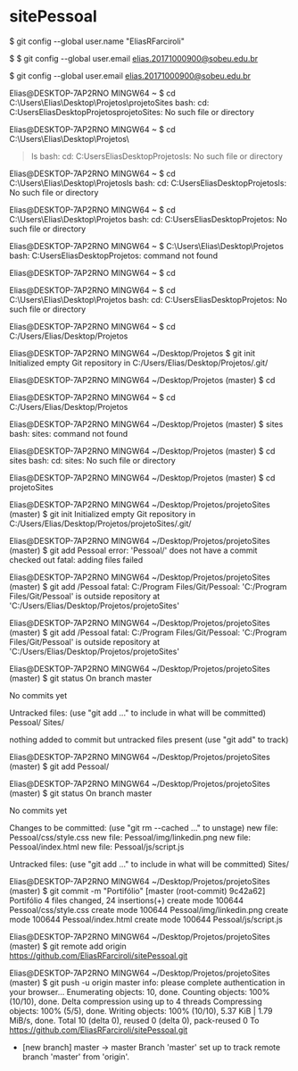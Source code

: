# sitePessoal




$  git config --global user.name "EliasRFarciroli"



$ $ git config --global user.email elias.20171000900@sobeu.edu.br



$  git config --global user.email elias.20171000900@sobeu.edu.br




Elias@DESKTOP-7AP2RNO MINGW64 ~
$ cd C:\Users\Elias\Desktop\Projetos\projetoSites
bash: cd: C:UsersEliasDesktopProjetosprojetoSites: No such file or directory

Elias@DESKTOP-7AP2RNO MINGW64 ~
$ cd C:\Users\Elias\Desktop\Projetos\
> ls
bash: cd: C:UsersEliasDesktopProjetosls: No such file or directory

Elias@DESKTOP-7AP2RNO MINGW64 ~
$ cd C:\Users\Elias\Desktop\Projetosls
bash: cd: C:UsersEliasDesktopProjetosls: No such file or directory

Elias@DESKTOP-7AP2RNO MINGW64 ~
$ cd C:\Users\Elias\Desktop\Projetos
bash: cd: C:UsersEliasDesktopProjetos: No such file or directory

Elias@DESKTOP-7AP2RNO MINGW64 ~
$ C:\Users\Elias\Desktop\Projetos
bash: C:UsersEliasDesktopProjetos: command not found

Elias@DESKTOP-7AP2RNO MINGW64 ~
$ cd

Elias@DESKTOP-7AP2RNO MINGW64 ~
$ cd C:\Users\Elias\Desktop\Projetos
bash: cd: C:UsersEliasDesktopProjetos: No such file or directory

Elias@DESKTOP-7AP2RNO MINGW64 ~
$ cd C:/Users/Elias/Desktop/Projetos

Elias@DESKTOP-7AP2RNO MINGW64 ~/Desktop/Projetos
$ git init
Initialized empty Git repository in C:/Users/Elias/Desktop/Projetos/.git/

Elias@DESKTOP-7AP2RNO MINGW64 ~/Desktop/Projetos (master)
$ cd

Elias@DESKTOP-7AP2RNO MINGW64 ~
$ cd C:/Users/Elias/Desktop/Projetos

Elias@DESKTOP-7AP2RNO MINGW64 ~/Desktop/Projetos (master)
$ sites
bash: sites: command not found

Elias@DESKTOP-7AP2RNO MINGW64 ~/Desktop/Projetos (master)
$ cd sites
bash: cd: sites: No such file or directory

Elias@DESKTOP-7AP2RNO MINGW64 ~/Desktop/Projetos (master)
$ cd projetoSites

Elias@DESKTOP-7AP2RNO MINGW64 ~/Desktop/Projetos/projetoSites (master)
$ git init
Initialized empty Git repository in C:/Users/Elias/Desktop/Projetos/projetoSites/.git/

Elias@DESKTOP-7AP2RNO MINGW64 ~/Desktop/Projetos/projetoSites (master)
$ git add Pessoal
error: 'Pessoal/' does not have a commit checked out
fatal: adding files failed

Elias@DESKTOP-7AP2RNO MINGW64 ~/Desktop/Projetos/projetoSites (master)
$ git add /Pessoal
fatal: C:/Program Files/Git/Pessoal: 'C:/Program Files/Git/Pessoal' is outside repository at 'C:/Users/Elias/Desktop/Projetos/projetoSites'

Elias@DESKTOP-7AP2RNO MINGW64 ~/Desktop/Projetos/projetoSites (master)
$ git add /Pessoal
fatal: C:/Program Files/Git/Pessoal: 'C:/Program Files/Git/Pessoal' is outside repository at 'C:/Users/Elias/Desktop/Projetos/projetoSites'

Elias@DESKTOP-7AP2RNO MINGW64 ~/Desktop/Projetos/projetoSites (master)
$ git status
On branch master

No commits yet

Untracked files:
  (use "git add <file>..." to include in what will be committed)
        Pessoal/
        Sites/

nothing added to commit but untracked files present (use "git add" to track)

Elias@DESKTOP-7AP2RNO MINGW64 ~/Desktop/Projetos/projetoSites (master)
$ git add Pessoal/

Elias@DESKTOP-7AP2RNO MINGW64 ~/Desktop/Projetos/projetoSites (master)
$ git status
On branch master

No commits yet

Changes to be committed:
  (use "git rm --cached <file>..." to unstage)
        new file:   Pessoal/css/style.css
        new file:   Pessoal/img/linkedin.png
        new file:   Pessoal/index.html
        new file:   Pessoal/js/script.js

Untracked files:
  (use "git add <file>..." to include in what will be committed)
        Sites/


Elias@DESKTOP-7AP2RNO MINGW64 ~/Desktop/Projetos/projetoSites (master)
$ git commit -m "Portifólio"
[master (root-commit) 9c42a62] Portifólio
 4 files changed, 24 insertions(+)
 create mode 100644 Pessoal/css/style.css
 create mode 100644 Pessoal/img/linkedin.png
 create mode 100644 Pessoal/index.html
 create mode 100644 Pessoal/js/script.js

Elias@DESKTOP-7AP2RNO MINGW64 ~/Desktop/Projetos/projetoSites (master)
$ git remote add origin https://github.com/EliasRFarciroli/sitePessoal.git

Elias@DESKTOP-7AP2RNO MINGW64 ~/Desktop/Projetos/projetoSites (master)
$ git push -u origin master
info: please complete authentication in your browser...
Enumerating objects: 10, done.
Counting objects: 100% (10/10), done.
Delta compression using up to 4 threads
Compressing objects: 100% (5/5), done.
Writing objects: 100% (10/10), 5.37 KiB | 1.79 MiB/s, done.
Total 10 (delta 0), reused 0 (delta 0), pack-reused 0
To https://github.com/EliasRFarciroli/sitePessoal.git
 * [new branch]      master -> master
Branch 'master' set up to track remote branch 'master' from 'origin'.

